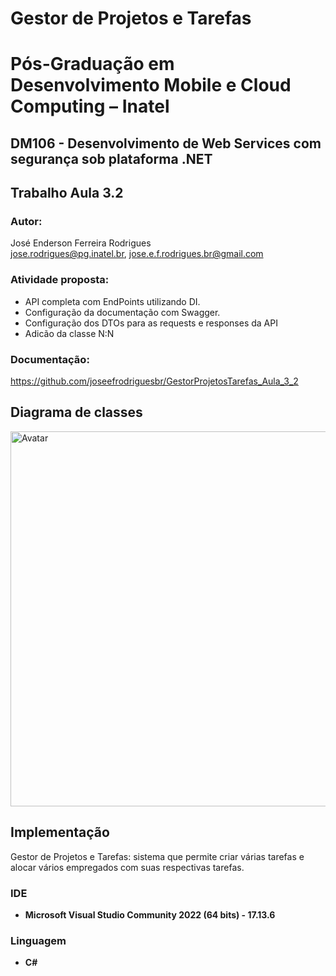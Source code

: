 # Gestor de Projetos e Tarefas

# Pós-Graduação em Desenvolvimento Mobile e Cloud Computing – Inatel
## DM106 - Desenvolvimento de Web Services com segurança sob plataforma .NET

## Trabalho Aula 3.2

### Autor: 
José Enderson Ferreira Rodrigues   
jose.rodrigues@pg.inatel.br, jose.e.f.rodrigues.br@gmail.com

### Atividade proposta: 

* API completa com EndPoints utilizando DI.
* Configuração da documentação com Swagger.
* Configuração dos DTOs para as requests e responses da API
* Adicão da classe N:N

### Documentação: 
https://github.com/joseefrodriguesbr/GestorProjetosTarefas_Aula_3_2

## Diagrama de classes

<img style="margin-right: 30px" src="https://github.com/joseefrodriguesbr/GestorProjetosTarefas_Aula_1_2/blob/master/Class%20Diagram.jpg" width="600px;" alt="Avatar"/><br>

## Implementação
Gestor de Projetos e Tarefas: sistema que permite criar várias tarefas e alocar vários empregados com suas respectivas tarefas. 

### IDE
- **Microsoft Visual Studio Community 2022 (64 bits) - 17.13.6**
### Linguagem
- **C#**




